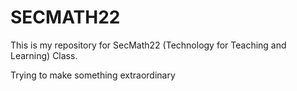 # SECMATH22

This is my repository for SecMath22 (Technology for Teaching and Learning) Class.

Trying to make something extraordinary